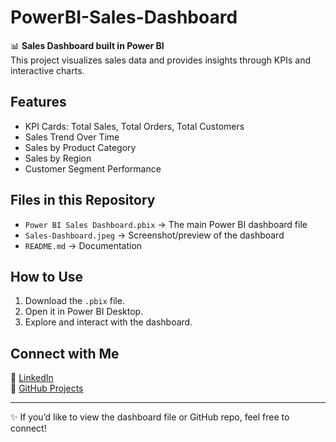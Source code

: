 # PowerBI-Sales-Dashboard  

📊 **Sales Dashboard built in Power BI**  
This project visualizes sales data and provides insights through KPIs and interactive charts.  

## Features  
- KPI Cards: Total Sales, Total Orders, Total Customers  
- Sales Trend Over Time  
- Sales by Product Category  
- Sales by Region  
- Customer Segment Performance  

## Files in this Repository  
- `Power BI Sales Dashboard.pbix` → The main Power BI dashboard file  
- `Sales-Dashboard.jpeg` → Screenshot/preview of the dashboard  
- `README.md` → Documentation  

## How to Use  
1. Download the `.pbix` file.  
2. Open it in Power BI Desktop.  
3. Explore and interact with the dashboard.  

## Connect with Me  
💼 [LinkedIn](https://www.linkedin.com)  
📂 [GitHub Projects](https://github.com/)  

---
✨ If you’d like to view the dashboard file or GitHub repo, feel free to connect!

